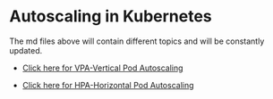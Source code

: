 # Autoscaling in Kubernetes
The md files above will contain different topics and will be constantly updated.

- [Click here for VPA-‍Vertical Pod Autoscaling](https://github.com/ugurbzkrt/autoscaler-kubernetes/blob/main/vpa-kubernetes.md "VPA")

- [Click here for HPA-Horizontal Pod Autoscaling](https://github.com/ugurbzkrt/autoscaler-kubernetes/blob/main/hpa-kubernetes.md "HPA Link")
